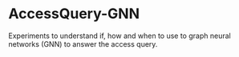 # AccessQuery-GNN
Experiments to understand if, how and when to use to graph neural networks (GNN) to answer the access query.
